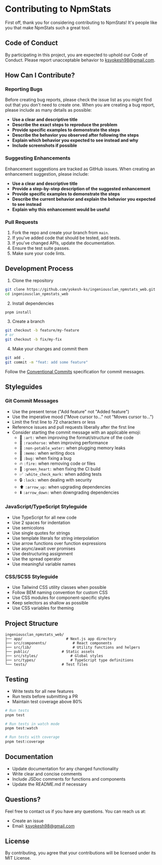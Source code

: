 # Contributing to NpmStats

First off, thank you for considering contributing to NpmStats! It's people like you that make NpmStats such a great tool.

## Code of Conduct

By participating in this project, you are expected to uphold our Code of Conduct. Please report unacceptable behavior to [ksyokesh98@gmail.com](mailto:ksyokesh98@gmail.com).

## How Can I Contribute?

### Reporting Bugs

Before creating bug reports, please check the issue list as you might find out that you don't need to create one. When you are creating a bug report, please include as many details as possible:

* **Use a clear and descriptive title**
* **Describe the exact steps to reproduce the problem**
* **Provide specific examples to demonstrate the steps**
* **Describe the behavior you observed after following the steps**
* **Explain which behavior you expected to see instead and why**
* **Include screenshots if possible**

### Suggesting Enhancements

Enhancement suggestions are tracked as GitHub issues. When creating an enhancement suggestion, please include:

* **Use a clear and descriptive title**
* **Provide a step-by-step description of the suggested enhancement**
* **Provide specific examples to demonstrate the steps**
* **Describe the current behavior and explain the behavior you expected to see instead**
* **Explain why this enhancement would be useful**

### Pull Requests

1. Fork the repo and create your branch from `main`.
2. If you've added code that should be tested, add tests.
3. If you've changed APIs, update the documentation.
4. Ensure the test suite passes.
5. Make sure your code lints.

## Development Process

1. Clone the repository
```bash
git clone https://github.com/yokesh-ks/ingeniousclan_npmstats_web.git
cd ingeniousclan_npmstats_web
```

2. Install dependencies
```bash
pnpm install
```

3. Create a branch
```bash
git checkout -b feature/my-feature
# or
git checkout -b fix/my-fix
```

4. Make your changes and commit them
```bash
git add .
git commit -m "feat: add some feature"
```

Follow the [Conventional Commits](https://www.conventionalcommits.org/) specification for commit messages.

## Styleguides

### Git Commit Messages

* Use the present tense ("Add feature" not "Added feature")
* Use the imperative mood ("Move cursor to..." not "Moves cursor to...")
* Limit the first line to 72 characters or less
* Reference issues and pull requests liberally after the first line
* Consider starting the commit message with an applicable emoji:
    * 🎨 `:art:` when improving the format/structure of the code
    * 🐎 `:racehorse:` when improving performance
    * 🚱 `:non-potable_water:` when plugging memory leaks
    * 📝 `:memo:` when writing docs
    * 🐛 `:bug:` when fixing a bug
    * 🔥 `:fire:` when removing code or files
    * 💚 `:green_heart:` when fixing the CI build
    * ✅ `:white_check_mark:` when adding tests
    * 🔒 `:lock:` when dealing with security
    * ⬆️ `:arrow_up:` when upgrading dependencies
    * ⬇️ `:arrow_down:` when downgrading dependencies

### JavaScript/TypeScript Styleguide

* Use TypeScript for all new code
* Use 2 spaces for indentation
* Use semicolons
* Use single quotes for strings
* Use template literals for string interpolation
* Use arrow functions over function expressions
* Use async/await over promises
* Use destructuring assignment
* Use the spread operator
* Use meaningful variable names

### CSS/SCSS Styleguide

* Use Tailwind CSS utility classes when possible
* Follow BEM naming convention for custom CSS
* Use CSS modules for component-specific styles
* Keep selectors as shallow as possible
* Use CSS variables for theming

## Project Structure

```
ingeniousclan_npmstats_web/
├── app/                    # Next.js app directory
├── src/components/            # React components
├── src/lib/                   # Utility functions and helpers
├── public/               # Static assets
├── src/styles/               # Global styles
├── src/types/                # TypeScript type definitions
└── tests/                # Test files
```

## Testing

* Write tests for all new features
* Run tests before submitting a PR
* Maintain test coverage above 80%

```bash
# Run tests
pnpm test

# Run tests in watch mode
pnpm test:watch

# Run tests with coverage
pnpm test:coverage
```

## Documentation

* Update documentation for any changed functionality
* Write clear and concise comments
* Include JSDoc comments for functions and components
* Update the README.md if necessary

## Questions?

Feel free to contact us if you have any questions. You can reach us at:

* Create an issue
* Email: [ksyokesh98@gmail.com](mailto:ksyokesh98@gmail.com)

## License

By contributing, you agree that your contributions will be licensed under its MIT License. 